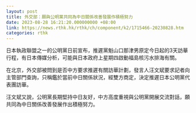 ```yaml
---
layout: post
title: 外交部：願與公明黨共同為中日關係改善發展作積極努力
date: 2023-08-28 16:21:20.000000000 +08:00
link: https://news.rthk.hk/rthk/ch/component/k2/1715466-20230828.htm
categories: rthk
---
```


日本執政聯盟之一的公明黨日前宣布，推遲黨魁山口那津男原定今日起的3天訪華行程，有日本傳媒分析，可能與日本政府上星期四啟動福島核污水排海有關。

在北京，外交部被問到是否中方要求推遲有關訪華計劃，發言人汪文斌要求記者向主管部門查詢，只稱鑑於當前中日關係狀況，經雙方商定，決定推遲日本公明黨代表團訪華。

汪文斌又說，公明黨長期堅持中日友好，中方高度重視與公明黨開展交流對話，願共同為中日關係改善發展作出積極努力。
